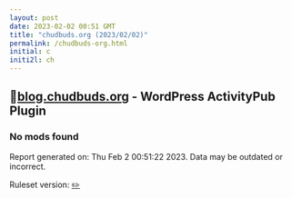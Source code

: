 ```yaml
---
layout: post
date: 2023-02-02 00:51 GMT
title: "chudbuds.org (2023/02/02)"
permalink: /chudbuds-org.html
initial: c
initi2l: ch
---
```


## 🐘[blog.chudbuds.org](https://blog.chudbuds.org) - WordPress ActivityPub Plugin

### No mods found

Report generated on: Thu Feb  2 00:51:22 2023. Data may be outdated or incorrect.

Ruleset version: [✏️](/version-pencil)

